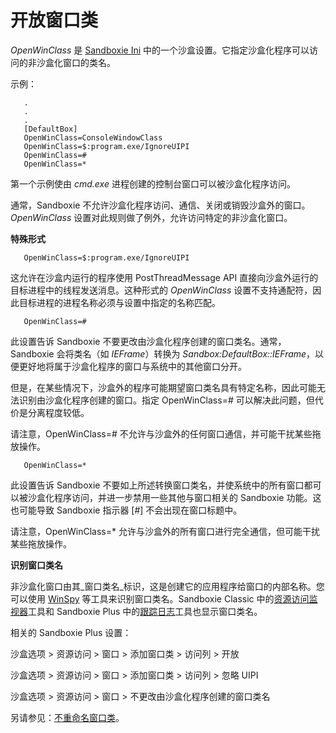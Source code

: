 # 开放窗口类

_OpenWinClass_ 是 [Sandboxie Ini](SandboxieIni.md) 中的一个沙盒设置。它指定沙盒化程序可以访问的非沙盒化窗口的类名。

示例：
```
   .
   .
   .
   [DefaultBox]
   OpenWinClass=ConsoleWindowClass
   OpenWinClass=$:program.exe/IgnoreUIPI
   OpenWinClass=#
   OpenWinClass=*
```

第一个示例使由 _cmd.exe_ 进程创建的控制台窗口可以被沙盒化程序访问。

通常，Sandboxie 不允许沙盒化程序访问、通信、关闭或销毁沙盒外的窗口。_OpenWinClass_ 设置对此规则做了例外，允许访问特定的非沙盒化窗口。

**特殊形式**
```
   OpenWinClass=$:program.exe/IgnoreUIPI
```

这允许在沙盒内运行的程序使用 PostThreadMessage API 直接向沙盒外运行的目标进程中的线程发送消息。这种形式的 _OpenWinClass_ 设置不支持通配符，因此目标进程的进程名称必须与设置中指定的名称匹配。
```
   OpenWinClass=#
```

此设置告诉 Sandboxie 不要更改由沙盒化程序创建的窗口类名。通常，Sandboxie 会将类名（如 _IEFrame_）转换为 _Sandbox:DefaultBox::IEFrame_，以便更好地将属于沙盒化程序的窗口与系统中的其他窗口分开。

但是，在某些情况下，沙盒外的程序可能期望窗口类名具有特定名称，因此可能无法识别由沙盒化程序创建的窗口。指定 OpenWinClass=# 可以解决此问题，但代价是分离程度较低。

请注意，OpenWinClass=# 不允许与沙盒外的任何窗口通信，并可能干扰某些拖放操作。
```
   OpenWinClass=*
```

此设置告诉 Sandboxie 不要如上所述转换窗口类名，并使系统中的所有窗口都可以被沙盒化程序访问，并进一步禁用一些其他与窗口相关的 Sandboxie 功能。这也可能导致 Sandboxie 指示器 [#] 不会出现在窗口标题中。

请注意，OpenWinClass=* 允许与沙盒外的所有窗口进行完全通信，但可能干扰某些拖放操作。

**识别窗口类名**

非沙盒化窗口由其_窗口类名_标识，这是创建它的应用程序给窗口的内部名称。您可以使用 [WinSpy](https://www.catch22.net/software/winspy) 等工具来识别窗口类名。Sandboxie Classic 中的[资源访问监视器](ResourceAccessMonitor.md)工具和 Sandboxie Plus 中的[跟踪日志](../PlusContent/TraceLog.md)工具也显示窗口类名。

相关的 Sandboxie Plus 设置：

沙盒选项 > 资源访问 > 窗口 > 添加窗口类 > 访问列 > 开放

沙盒选项 > 资源访问 > 窗口 > 添加窗口类 > 访问列 > 忽略 UIPI

沙盒选项 > 资源访问 > 窗口 > 不更改由沙盒化程序创建的窗口类名

另请参见：[不重命名窗口类](NoRenameWinClass.md)。 
